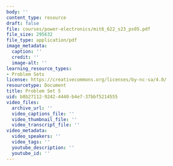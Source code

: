 ```yaml
---
body: ''
content_type: resource
draft: false
file: courses/power-electronics/mit6_622_s23_ps05.pdf
file_size: 295632
file_type: application/pdf
image_metadata:
  caption: ''
  credit: ''
  image-alt: ''
learning_resource_types:
- Problem Sets
license: https://creativecommons.org/licenses/by-nc-sa/4.0/
resourcetype: Document
title: Problem Set 5
uid: b8b27112-9242-4440-b4e7-37bbf5214555
video_files:
  archive_url: ''
  video_captions_file: ''
  video_thumbnail_file: ''
  video_transcript_file: ''
video_metadata:
  video_speakers: ''
  video_tags: ''
  youtube_description: ''
  youtube_id: ''
---
```

